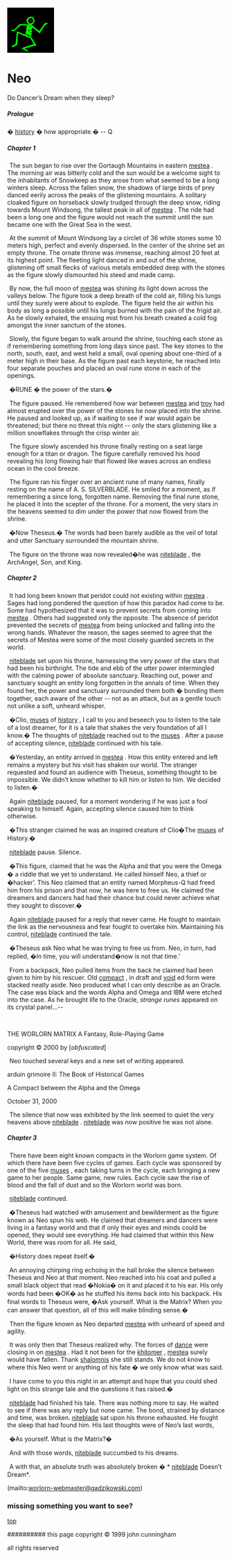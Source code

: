 ![dancer](assets/dancer.gif)

# Neo



 Do Dancer’s Dream when they sleep?

##### Prologue

 





 � [history](history.md)  � how appropriate.� 
-- Q 







 
##### Chapter 1

 





 
 ![xparent](assets/xparent.gif)  The sun began to rise over the Gortaugh Mountains in eastern  [mestea](mestea.md) . The morning air was bitterly cold and the sun would be a welcome sight to the inhabitants of Snowkeep as they arose from what seemed to be a long winters sleep. Across the fallen snow, the shadows of large birds of prey danced eerily across the peaks of the glistening mountains. A solitary cloaked figure on horseback slowly trudged through the deep snow, riding towards Mount Windsong, the tallest peak in all of  [mestea](mestea.md) . The ride had been a long one and the figure would not reach the summit until the sun became one with the Great Sea in the west. 


 ![xparent](assets/xparent.gif)  At the summit of Mount Windsong lay a circlet of 36 white stones some 10 meters high, perfect and evenly dispersed. In the center of the shrine set an empty throne. The ornate throne was immense, reaching almost 20 feet at its highest point. The fleeting light danced in and out of the shrine, glistening off small flecks of various metals embedded deep with the stones as the figure slowly dismounted his steed and made camp. 


 ![xparent](assets/xparent.gif)  By now, the full moon of  [mestea](mestea.md)  was shining its light down across the valleys below. The figure took a deep breath of the cold air, filling his lungs until they surely were about to explode. The figure held the air within his body as long a possible until his lungs burned with the pain of the frigid air. As he slowly exhaled, the ensuing mist from his breath created a cold fog amongst the inner sanctum of the stones. 


 ![xparent](assets/xparent.gif)  Slowly, the figure began to walk around the shrine, touching each stone as if remembering something from long days since past. The key stones to the north, south, east, and west held a small, oval opening about one-third of a meter high in their base. As the figure past each keystone, he reached into four separate pouches and placed an oval rune stone in each of the openings. 


 ![xparent](assets/xparent.gif)  �RUNE � the power of the stars.� 


 ![xparent](assets/xparent.gif)  The figure paused. He remembered how war between  [mestea](mestea.md)  and  [troy](troy.md)  had almost erupted over the power of the stones he now placed into the shrine. He paused and looked up, as if waiting to see if war would again be threatened; but there no threat this night -- only the stars glistening like a million snowflakes through the crisp winter air. 


 ![xparent](assets/xparent.gif)  The figure slowly ascended his throne finally resting on a seat large enough for a titan or dragon. The figure carefully removed his hood revealing his long flowing hair that flowed like waves across an endless ocean in the cool breeze. 


 ![xparent](assets/xparent.gif)  The figure ran his finger over an ancient rune of many names, finally resting on the name of A. S. SILVERBLADE. He smiled for a moment, as if remembering a since long, forgotten name. Removing the final rune stone, he placed it into the scepter of the throne. For a moment, the very stars in the heavens seemed to dim under the power that now flowed from the shrine. 


 ![xparent](assets/xparent.gif)  �Now Theseus.� The words had been barely audible as the veil of total and utter Sanctuary surrounded the mountain shrine. 


 ![xparent](assets/xparent.gif)  The figure on the throne was now revealed�he was  [niteblade](niteblade.md) , the ArchAngel, Son, and King. 







 
##### Chapter 2

 





 
 ![xparent](assets/xparent.gif)  It had long been known that peridot could not existing within  [mestea](mestea.md) . Sages had long pondered the question of how this paradox had come to be. Some had hypothesized that it was to prevent secrets from coming into  [mestea](mestea.md) . Others had suggested only the opposite. The absence of peridot prevented the secrets of  [mestea](mestea.md)  from being unlocked and falling into the wrong hands. Whatever the reason, the sages seemed to agree that the secrets of Mestea were some of the most closely guarded secrets in the world. 


 ![xparent](assets/xparent.gif)   [niteblade](niteblade.md)  set upon his throne, harnessing the very power of the stars that had been his birthright. The tide and ebb of the utter power intermingled with the calming power of absolute sanctuary. Reaching out, power and sanctuary sought an entity long forgotten in the annals of time. When they found her, the power and sanctuary surrounded them both � bonding them together, each aware of the other -- not as an attack, but as a gentle touch not unlike a soft, unheard whisper. 


 ![xparent](assets/xparent.gif)  �Clio,  [muses](muses.md)  of  [history](history.md) , I call to you and beseech you to listen to the tale of a lost dreamer, for it is a tale that shakes the very foundation of all I know.� The thoughts of  [niteblade](niteblade.md)  reached out to the  [muses](muses.md) . After a pause of accepting silence,  [niteblade](niteblade.md)  continued with his tale. 


 ![xparent](assets/xparent.gif)  �Yesterday, an entity arrived in  [mestea](mestea.md) . How this entity entered and left remains a mystery but his visit has shaken our world. The stranger requested and found an audience with Theseus, something thought to be impossible. We didn’t know whether to kill him or listen to him. We decided to listen.� 


 ![xparent](assets/xparent.gif)  Again  [niteblade](niteblade.md)  paused, for a moment wondering if he was just a fool speaking to himself. Again, accepting silence caused him to think otherwise. 


 ![xparent](assets/xparent.gif)  �This stranger claimed he was an inspired creature of Clio�The  [muses](muses.md)  of History.� 


 ![xparent](assets/xparent.gif)   [niteblade](niteblade.md)  pause. Silence. 


 ![xparent](assets/xparent.gif)  �This figure, claimed that he was the Alpha and that you were the Omega � a riddle that we yet to understand. He called himself Neo, a thief or �hacker’. This Neo claimed that an entity named Morpheus-Q had freed him from his prison and that now, he was here to free us. He claimed the dreamers and dancers had had their chance but could never achieve what they sought to discover.� 


 ![xparent](assets/xparent.gif)  Again  [niteblade](niteblade.md)  paused for a reply that never came. He fought to maintain the link as the nervousness and fear fought to overtake him. Maintaining his control,  [niteblade](niteblade.md)  continued the tale. 


 ![xparent](assets/xparent.gif)  �Theseus ask Neo what he was trying to free us from. Neo, in turn, had replied, �In time, you will understand�now is not that time.’ 


 ![xparent](assets/xparent.gif)  From a backpack, Neo pulled items from the back he claimed had been given to him by his rescuer. Old  [compact](compact.md) , in draft and  [void](void.md) ed form were stacked neatly aside. Neo produced what I can only describe as an Oracle. The case was black and the words Alpha and Omega and IBM were etched into the case. As he brought life to the Oracle, *strange runes* appeared on its crystal panel...-- 


 ![xparent](assets/xparent.gif)  

 THE WORLORN MATRIX
 A Fantasy, Role-Playing Game

 copyright © 2000 by [*obfuscated*] 

 

 
 ![xparent](assets/xparent.gif)  Neo touched several keys and a new set of writing appeared. 


arduin grimoire II: The Book of Historical Games

 A Compact between the Alpha and the Omega

 October 31, 2000 


 ![xparent](assets/xparent.gif)  The silence that now was exhibited by the link seemed to quiet the very heavens above  [niteblade](niteblade.md) .  [niteblade](niteblade.md)  was now positive he was not alone. 







 
##### Chapter 3

 





 
 ![xparent](assets/xparent.gif)  There have been eight known compacts in the Worlorn game system. Of which there have been five cycles of games. Each cycle was sponsored by one of the five  [muses](muses.md) , each taking turns in the cycle, each bringing a new game to her people. Same game, new rules. Each cycle saw the rise of blood and the fall of dust and so the Worlorn world was born. 


 ![xparent](assets/xparent.gif)   [niteblade](niteblade.md)  continued. 


 ![xparent](assets/xparent.gif)  �Theseus had watched with amusement and bewilderment as the figure known as Neo spun his web. He claimed that dreamers and dancers were living in a fantasy world and that if only their eyes and minds could be opened, they would see everything. He had claimed that within this New World, there was room for all. He said, 


 ![xparent](assets/xparent.gif)  �History does repeat itself.� 


 ![xparent](assets/xparent.gif)  An annoying chirping ring echoing in the hall broke the silence between Theseus and Neo at that moment. Neo reached into his coat and pulled a small black object that read �Nokia� on it and placed it to his ear. His only words had been �OK� as he stuffed his items back into his backpack. His final words to Theseus were, �Ask yourself. What is the Matrix? When you can answer that question, all of this will make blinding sense.� 


 ![xparent](assets/xparent.gif)  Then the figure known as Neo departed  [mestea](mestea.md)  with unheard of speed and agility. 


 ![xparent](assets/xparent.gif)  It was only then that Theseus realized why. The forces of  [dance](dance.md)  were closing in on  [mestea](mestea.md) . Had it not been for the  [khitomer](khitomer.md) ,  [mestea](mestea.md)  surely would have fallen. Thank  [shalomnis](shalomnis.md)  she still stands. We do not know to where this Neo went or anything of his fate � we only know what was said. 


 ![xparent](assets/xparent.gif)  I have come to you this night in an attempt and hope that you could shed light on this strange tale and the questions it has raised.� 


 ![xparent](assets/xparent.gif)   [niteblade](niteblade.md)  had finished his tale. There was nothing more to say. He waited to see if there was any reply but none came. The bond, strained by distance and time, was broken.  [niteblade](niteblade.md)  sat upon his throne exhausted. He fought the sleep that had found him. His last thoughts were of Neo’s last words, 


 ![xparent](assets/xparent.gif)  �As yourself. What is the Matrix?� 


 ![xparent](assets/xparent.gif)  And with those words,  [niteblade](niteblade.md)  succumbed to his dreams. 


 ![xparent](assets/xparent.gif)  A with that, an absolute truth was absolutely broken � * [niteblade](niteblade.md)  Doesn’t Dream*. 



 (mailto:worlorn-webmaster@gadzikowski.com) 

 
### missing something you want to see?



 [top](#top) 

 
########## this page copyright © 1999 john cunningham

 all rights reserved